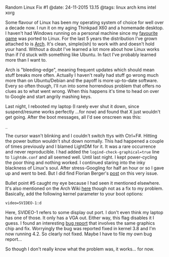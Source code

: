 Random Linux Fix #1
@date: 24-11-2015 13.15
@tags: linux arch kms intel xorg

Some flavour of Linux has been my operating system of choice for well over a decade now. I run it on my aging Thinkpad X60 and a homemade desktop. I haven't had Windows running on a personal machine since my [favourite game](http://www.teamfortress.com) was ported to Linux. For the last 5 years the distribution I've grown attached to is [Arch](https://archlinux.org). It's clean, simple(ish) to work with and doesn't hold your hand. Without a doubt I've learned a lot more about how Linux works than if I'd stuck with something like Ubuntu. In fact I've probably learned more than I want to.

Arch is "bleeding-edge", meaning frequent updates which should mean stuff breaks more often. Actually I haven't really had stuff go wrong much more than on Ubuntu/Debian and the payoff is more up-to-date software. Every so often though, I'll run into some horrendous problem that offers no clues as to what went wrong. When this happens it's time to head on over to Google and start angrily mashing keys.

Last night, I rebooted my laptop (I rarely ever shut it down, since suspend/resume works perfectly ...for now) and found that X just wouldn't get going. After the boot messages, all I'd see onscreen was this:

    _
    
    
    
    
    
    

The cursor wasn't blinking and I couldn't switch ttys with Ctrl+F#. Hitting the power button wouldn't shut down normally. This had happened a couple of times previously and I blamed LightDM for it. It was a rare occurrence and never reproducible. I had added the `logind-check-graphical=true` line to `lightdm.conf` and all seemed well. Until last night. I kept power-cycling the poor thing and nothing worked. I continued staring into the inky blackness of Linux's soul. After stress-Googling for half an hour or so I gave up and went to bed. But I did find Florian Berger's [post][fb] on this very issue.

Bullet point #5 caught my eye because I had seen it mentioned elsewhere. It's also mentioned on the Arch Wiki [here][aw] though not as a fix to my problem. Basically, add the following kernel parameter to your boot options:

    video=SVIDEO-1:d

Here, SVIDEO-1 refers to some display out port. I don't even think my laptop has one of those. It only has a VGA out. Either way, this flag disables it I guess. I found an interesting [bug report][bug] that involves the same graphics chip and fix. Worryingly the bug was reported fixed in kernel 3.8 and I'm now running 4.2. So clearly not fixed. Maybe I have to file my own bug report...

So though I don't really know what the problem was, it works... for now.

[fb]: http://florian-berger.de/en/articles/i915-black-screen-on-boot-issue/

[aw]: https://wiki.archlinux.org/index.php/Intel_graphics#KMS_Issue:_console_is_limited_to_small_area "Arch Wiki: Intel graphics"

[bug]: https://bugs.debian.org/cgi-bin/bugreport.cgi?bug=697741 "Debian bug #697741"

